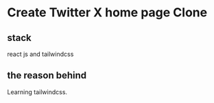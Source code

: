 # Create Twitter X home page Clone

## stack

react js and
tailwindcss

## the reason behind

Learning tailwindcss.